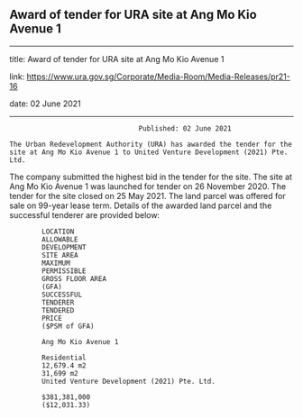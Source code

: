 ## Award of tender for URA site at Ang Mo Kio Avenue 1
---
title: Award of tender for URA site at Ang Mo Kio Avenue 1

link: https://www.ura.gov.sg/Corporate/Media-Room/Media-Releases/pr21-16

date: 02 June 2021

---


                                    Published: 02 June 2021

    The Urban Redevelopment Authority (URA) has awarded the tender for the site at Ang Mo Kio Avenue 1 to United Venture Development (2021) Pte. Ltd.
The company submitted the highest bid in the tender for the site.
The site at Ang Mo Kio Avenue 1 was launched for tender on 26 November 2020. The tender for the site closed on 25 May 2021. The land parcel was offered for sale on 99-year lease term.
Details of the awarded land parcel and the successful tenderer are provided below:

            LOCATION
            ALLOWABLE
            DEVELOPMENT
            SITE AREA
            MAXIMUM
            PERMISSIBLE
            GROSS FLOOR AREA
            (GFA)
            SUCCESSFUL
            TENDERER
            TENDERED
            PRICE
            ($PSM of GFA)

            Ang Mo Kio Avenue 1

            Residential
            12,679.4 m2
            31,699 m2
            United Venture Development (2021) Pte. Ltd.

            $381,381,000
            ($12,031.33)